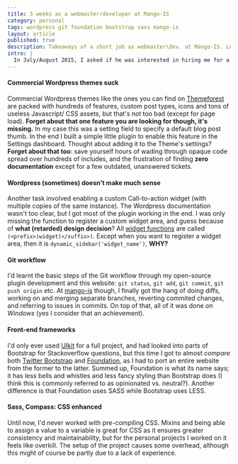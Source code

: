 ```yaml
---
title: 3 weeks as a webmaster/developer at Mango-IS
category: personal
tags: wordpress git foundation bootstrap sass mango-is
layout: article
published: true
description: Takeaways of a short job as webmaster\dev. at Mango-IS. Learnings about Wordpress, Git, Foundation and SASS
intro: |
  In July/August 2015, I asked if he was interested in hiring me for a 2-3 week student job as a webmaster/developer. I wanted to test my coding skills in a professional environment and see if there (hopefully) was a match. Even if the period was short, I managed to learn a thing or two. I got two main tasks: updating a Wordpress website with a Themeforest template (Enfold, I'm sure it sounds familiar to you), and preparing the migration from Twitter Bootstrap to Foundation on a custom Ruby-Jekyll install (which I fortunately already had experience with since my website is hosted on Github). Here are the main takeaways.
---
```


#### Commercial Wordpress themes suck
Commercial Wordpress themes like the ones you can find on [Themeforest](http://themeforest.com) are packed with hundreds of features, custom post types, icons and tons of useless Javascript/ CSS assets, but that's not too bad (except for page load). **Forget about that one feature you are looking for though, it's missing.** In my case this was a setting field to specify a default blog post thumb. In the end I built a simple little plugin to enable this feature in the Settings dashboard. Thought about adding it to the Theme's settings? **Forget about that too**: save yourself hours of wading through opaque code spread over hundreds of includes, and the frustration of finding **zero documentation** except for a few outdated, unanswered tickets.

#### Wordpress (sometimes) doesn't make much sense
Another task involved enabling a custom Call-to-action widget (with multiple copies of the same instance). The Wordpress documentation wasn't too clear, but I got most of the plugin working in the end. I was only missing the function to register a custom widget area, and guess because of **what (retarded) design decision**? All <a href="https://codex.wordpress.org/Widgets_API">widget functions</a> are called `(<prefix>)widget(</suffix>)`. Except when you want to register a widget area, then it is `dynamic_sidebar('widget_name')`, **WHY?**

#### Git workflow
I'd learnt the basic steps of the Git workflow through my open-source plugin development and this website: `git status`, `git add`, `git commit`, `git push origin` etc. At [mango-is](http://mango-is.com) though, I finally got the hang of doing diffs, working on and merging separate branches, reverting commited changes, and referring to issues in commits. On top of that, all of it was done *on Windows* (yes I consider that an achievement).

#### Front-end frameworks
I'd only ever used [UIkit](http://getuikit.com) for a full project, and had looked into parts of Bootstrap for Stackoverflow questions, but this time I got to almost *compare* both [Twitter Bootstrap](http://getbootstrap.com/) and [Foundation](http://foundation.zurb.com), as I had to port an entire website from the former to the latter. Summed up, Foundation is what its name says; it has less bells and whistles and less fancy styling than Bootstrap does (I think this is commonly referred to as opinionated vs. neutral?). Another difference is that Foundation uses SASS while Bootstrap uses LESS.

#### Sass, Compass: CSS enhanced
Until now, I'd never worked with pre-compiling CSS. Mixins and being able to assign a value to a variable is great for CSS as it ensures greater consistency and maintainability, but for the personal projects I worked on it feels like overkill. The setup of the project causes some overhead, although this might of course be partly due to a lack of experience.

